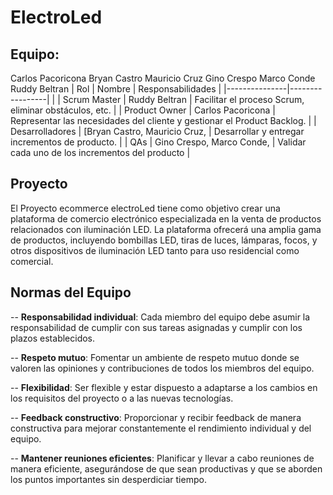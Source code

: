 # ElectroLed
## Equipo:
Carlos Pacoricona
Bryan Castro
Mauricio Cruz
Gino Crespo
Marco Conde
Ruddy Beltran
| Rol	| Nombre	| Responsabilidades	|
|---------------|-----------------|	|
| Scrum Master | Ruddy Beltran	| Facilitar el proceso Scrum, eliminar obstáculos, etc.	|
| Product Owner | Carlos Pacoricona	| Representar las necesidades del cliente y gestionar el Product Backlog.
|
| Desarrolladores | [Bryan Castro, Mauricio Cruz,	| Desarrollar y entregar incrementos de producto. |
| QAs | Gino Crespo, Marco Conde,	| Validar cada uno de los incrementos del producto |
## Proyecto
El Proyecto ecommerce electroLed tiene como objetivo crear una plataforma de comercio electrónico especializada en la venta de productos relacionados con iluminación LED. La plataforma ofrecerá una amplia gama de productos, incluyendo bombillas LED, tiras de luces, lámparas, focos, y otros dispositivos de iluminación LED tanto para uso residencial como comercial. 
## Normas del Equipo
-- **Responsabilidad individual**: Cada miembro del equipo debe asumir la responsabilidad de cumplir con sus tareas asignadas y cumplir con los plazos establecidos.

-- **Respeto mutuo**: Fomentar un ambiente de respeto mutuo donde se valoren las opiniones y contribuciones de todos los miembros del equipo.

-- **Flexibilidad**: Ser flexible y estar dispuesto a adaptarse a los cambios en los requisitos del proyecto o a las nuevas tecnologías.

-- **Feedback constructivo**: Proporcionar y recibir feedback de manera constructiva para mejorar constantemente el rendimiento individual y del equipo.

-- **Mantener reuniones eficientes**: Planificar y llevar a cabo reuniones de manera eficiente, asegurándose de que sean productivas y que se aborden los puntos importantes sin desperdiciar tiempo.
